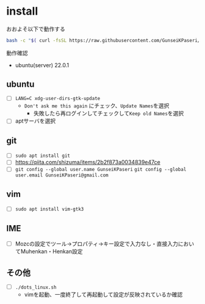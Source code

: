 # install

おおよそ以下で動作する

```sh
bash -c "$( curl -fsSL https://raw.githubusercontent.com/GunseiKPaseri/dotfiles/main/setup.sh )"
```

動作確認

- ubuntu(server) 22.0.1

## ubuntu

- [ ] `LANG=C xdg-user-dirs-gtk-update`
  - `Don't ask me this again` にチェック、`Update Names`を選択
    - 失敗したら再ログインしてチェックして`Keep old Names`を選択
- [ ] aptサーバを選択

## git

- [ ] `sudo apt install git`
- [ ] <https://qiita.com/shizuma/items/2b2f873a0034839e47ce>
- [ ] `git config --global user.name GunseiKPaseri` `git config --global user.email GunseiKPaseri@gmail.com`

## vim

- [ ] `sudo apt install vim-gtk3`

## IME

- [ ] Mozcの設定でツール→プロパティ→キー設定で入力なし・直接入力においてMuhenkan・Henkan設定

## その他

- [ ] `./dots_linux.sh`
  - vimを起動、一度終了して再起動して設定が反映されているか確認
